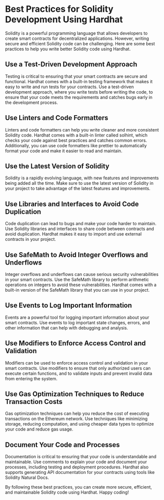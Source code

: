 # Best Practices for Solidity Development Using Hardhat

Solidity is a powerful programming language that allows developers to create smart contracts for decentralized applications. However, writing secure and efficient Solidity code can be challenging. Here are some best practices to help you write better Solidity code using Hardhat.

## Use a Test-Driven Development Approach

Testing is critical to ensuring that your smart contracts are secure and functional. Hardhat comes with a built-in testing framework that makes it easy to write and run tests for your contracts. Use a test-driven development approach, where you write tests before writing the code, to ensure that your code meets the requirements and catches bugs early in the development process.

## Use Linters and Code Formatters

Linters and code formatters can help you write cleaner and more consistent Solidity code. Hardhat comes with a built-in linter called solhint, which checks your code against best practices and catches common errors. Additionally, you can use code formatters like prettier to automatically format your code and make it easier to read and maintain.

## Use the Latest Version of Solidity

Solidity is a rapidly evolving language, with new features and improvements being added all the time. Make sure to use the latest version of Solidity in your project to take advantage of the latest features and improvements.

## Use Libraries and Interfaces to Avoid Code Duplication

Code duplication can lead to bugs and make your code harder to maintain. Use Solidity libraries and interfaces to share code between contracts and avoid duplication. Hardhat makes it easy to import and use external contracts in your project.

## Use SafeMath to Avoid Integer Overflows and Underflows

Integer overflows and underflows can cause serious security vulnerabilities in your smart contracts. Use the SafeMath library to perform arithmetic operations on integers to avoid these vulnerabilities. Hardhat comes with a built-in version of the SafeMath library that you can use in your project.

## Use Events to Log Important Information

Events are a powerful tool for logging important information about your smart contracts. Use events to log important state changes, errors, and other information that can help with debugging and analysis.

## Use Modifiers to Enforce Access Control and Validation

Modifiers can be used to enforce access control and validation in your smart contracts. Use modifiers to ensure that only authorized users can execute certain functions, and to validate inputs and prevent invalid data from entering the system.

## Use Gas Optimization Techniques to Reduce Transaction Costs

Gas optimization techniques can help you reduce the cost of executing transactions on the Ethereum network. Use techniques like minimizing storage, reducing computation, and using cheaper data types to optimize your code and reduce gas usage.

## Document Your Code and Processes

Documentation is critical to ensuring that your code is understandable and maintainable. Use comments to explain your code and document your processes, including testing and deployment procedures. Hardhat also supports generating API documentation for your contracts using tools like Solidity Natural Docs.

By following these best practices, you can create more secure, efficient, and maintainable Solidity code using Hardhat. Happy coding!
